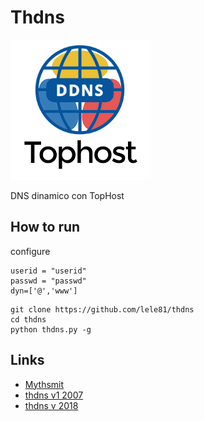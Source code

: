 Thdns
===
![alt text](https://raw.githubusercontent.com/Lele81/thdns/master/DDNSTophost.png)

DNS dinamico con TopHost


How to run
---

configure

```
userid = "userid"
passwd = "passwd"
dyn=['@','www']
```
```
git clone https://github.com/lele81/thdns
cd thdns
python thdns.py -g
```

Links
---

- [Mythsmit](https://danielepaganelli.wordpress.com/2007/11/29/dns-dinamico-con-tophost/)
- [thdns v1 2007](https://bitbucket.org/mythsmith/thdns)
- [thdns v 2018](https://github.com/gdelpuente/thdns)
